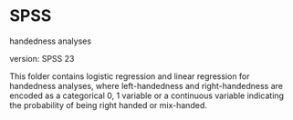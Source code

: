 # SPSS
handedness analyses

version: SPSS 23 

This folder contains logistic regression and linear regression for handedness analyses, where left-handedness and right-handedness are encoded as a categorical 0, 1
variable or a continuous variable indicating the probability of being right handed or mix-handed.
